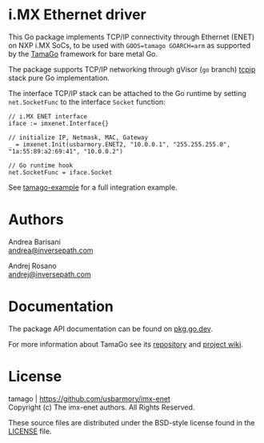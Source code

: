 i.MX Ethernet driver
====================

This Go package implements TCP/IP connectivity through Ethernet (ENET) on NXP
i.MX SoCs, to be used with `GOOS=tamago GOARCH=arm` as supported by the
[TamaGo](https://github.com/usbarmory/tamago) framework for bare metal Go.

The package supports TCP/IP networking through gVisor (`go` branch)
[tcpip](https://pkg.go.dev/gvisor.dev/gvisor/pkg/tcpip)
stack pure Go implementation.

The interface TCP/IP stack can be attached to the Go runtime by setting
`net.SocketFunc` to the interface `Socket` function:

```
// i.MX ENET interface
iface := imxenet.Interface{}

// initialize IP, Netmask, MAC, Gateway
_ = imxenet.Init(usbarmory.ENET2, "10.0.0.1", "255.255.255.0", "1a:55:89:a2:69:41", "10.0.0.2")

// Go runtime hook
net.SocketFunc = iface.Socket
```

See [tamago-example](https://github.com/usbarmory/tamago-example/blob/master/network/imx-enet.go)
for a full integration example.

Authors
=======

Andrea Barisani  
andrea@inversepath.com  

Andrej Rosano  
andrej@inversepath.com  

Documentation
=============

The package API documentation can be found on
[pkg.go.dev](https://pkg.go.dev/github.com/usbarmory/imx-enet).

For more information about TamaGo see its
[repository](https://github.com/usbarmory/tamago) and
[project wiki](https://github.com/usbarmory/tamago/wiki).

License
=======

tamago | https://github.com/usbarmory/imx-enet  
Copyright (c) The imx-enet authors. All Rights Reserved.

These source files are distributed under the BSD-style license found in the
[LICENSE](https://github.com/usbarmory/imx-enet/blob/master/LICENSE) file.
